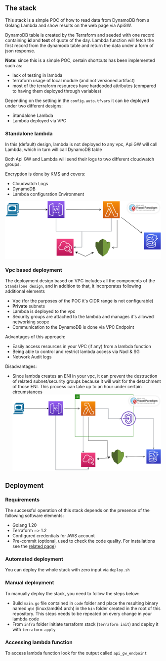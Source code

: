 ## The stack
This stack is a simple POC of how to read data from DynamoDB from a Golang Lambda and show results on the web page via ApiGW.

DynamoDB table is created by the Terraform and seeded with one record containing **id** and **text** of quote of the day.
Lambda function will fetch the first record from the dynamodb table and return the data under a form of json response.

**Note**: since this is a simple POC, certain shortcuts has been implemented such as:
* lack of testing in lambda
* terraform usage of local module (and not versioned artifact)
* most of the terraform resources have hardcoded attributes (compared to having them deployed through variables)

Depending on the setting in the `config.auto.tfvars` it can be deployed under two different designs:
* Standalone Lambda
* Lambda deployed via VPC

### Standalone lambda
In this (default) design, lambda is not deployed to any vpc, Api GW will call Lambda, which in turn will call DynamoDB table

Both Api GW and Lambda will send their logs to two different cloudwatch groups.

Encryption is done by KMS and covers:
* Cloudwatch Logs
* DynamoDB
* Lambda configuration Environment

![standalone lambda](./docs/images/standalone.svg)

### Vpc based deployment
The deployment design based on VPC includes all the components of the `Standalone design`, and in addition to that,
it incorporates following additional elements
* Vpc (for the purposes of the POC it's CIDR range is not configurable)
* **Private** subnets
* Lambda is deployed to the vpc
* Security groups are attached to the lambda and manages it's allowed networking scope
* Communication to the DynamoDB is done via VPC Endpoint

Advantages of this approach:
* Easily access resources in your VPC (if any) from a lambda function
* Being able to control and restrict lambda access via Nacl & SG
* Network Audit logs

Disadvantages:
* Since lambda creates an ENI in your vpc, it can prevent the destruction of related subnet/security groups because it will
wait for the detachment of those ENI. This process can take up to an hour under certain circumstances
![standalone lambda](./docs/images/vpc.svg)

## Deployment
### Requirements
The successful operation of this stack depends on the presence of the following software elements:
* Golang 1.20
* Terraform ~> 1.2
* Configured credentials for AWS account
* Pre-commit (optional, used to check the code quality. For installations see the [related page](https://github.com/antonbabenko/pre-commit-terraform#1-install-dependencies))

### Automated deployment
You can deploy the whole stack with zero input via `deploy.sh`

### Manual deployment
To manually deploy the stack, you need to follow the steps below:
* Build `main.go` file contained in `code` folder and place the resulting binary named `qtd` (linux/amd64 arch) in the `bin`
folder created in the root of this repository. This steps needs to be repeated on every change in your lambda code
* From `infra` folder initiate terraform stack (`terraform init`) and deploy it with `terraform apply`

### Accessing lambda function
To access lambda function look for the output called `api_gw_endpoint`
